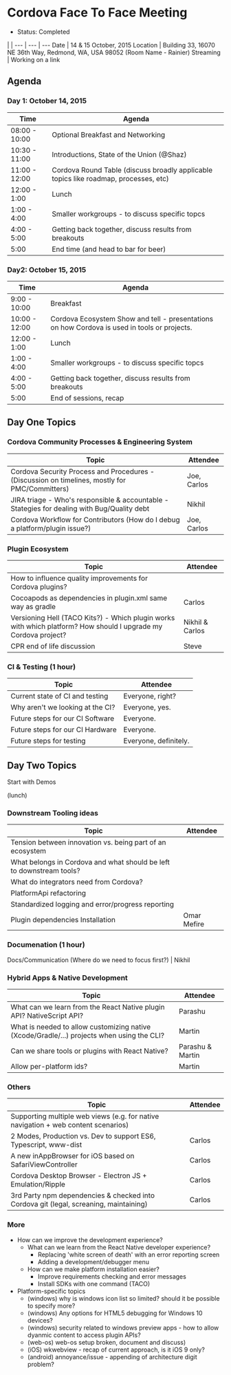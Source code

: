 # Cordova Face To Face Meeting
- Status: Completed

 | |
--- | --- | ---
Date | 14 & 15 October, 2015
Location | Building 33, 16070 NE 36th Way, Redmond, WA, USA 98052 (Room Name - Rainier)
Streaming | Working on a link


## Agenda

### Day 1: October 14, 2015

Time | Agenda
-----|-------
08:00 - 10:00 | Optional Breakfast and Networking
10:30 - 11:00 | Introductions, State of the Union (@Shaz)
11:00 - 12:00 | Cordova Round Table (discuss broadly applicable topics like roadmap, processes, etc)
12:00 - 1:00  | Lunch
 1:00 - 4:00  | Smaller workgroups - to discuss specific topcs
 4:00 - 5:00  | Getting back together, discuss results from breakouts
5:00 |  End time (and head to bar for beer)

### Day2: October 15, 2015

Time | Agenda
-----|-------
 9:00 - 10:00 | Breakfast
10:00 - 12:00 | Cordova Ecosystem Show and tell - presentations on how Cordova is used in tools or projects.
12:00 - 1:00  | Lunch
 1:00 - 4:00  | Smaller workgroups - to discuss specific topcs
 4:00 - 5:00  | Getting back together, discuss results from breakouts
 5:00         | End of sessions, recap


## Day One Topics

### Cordova Community Processes & Engineering System

Topic | Attendee
------|---------
Cordova Security Process and Procedures - (Discussion on timelines, mostly for PMC/Committers) | Joe, Carlos
JIRA triage - Who's responsible & accountable - Stategies for dealing with Bug/Quality debt  | Nikhil
Cordova Workflow for Contributors (How do I debug a platform/plugin issue?) | Joe, Carlos


### Plugin Ecosystem

Topic | Attendee
------|---------
How to influence quality improvements for Cordova plugins? |
Cocoapods as dependencies in plugin.xml same way as gradle | Carlos
Versioning Hell (TACO Kits?) - Which plugin works with which platform? How should I upgrade my Cordova project? | Nikhil & Carlos
CPR end of life discussion | Steve


### CI & Testing (1 hour)

Topic | Attendee
------|----------
Current state of CI and testing | Everyone, right?
Why aren't we looking at the CI? | Everyone, yes.
Future steps for our CI Software | Everyone.
Future steps for our CI Hardware | Everyone.
Future steps for testing | Everyone, definitely. 


## Day Two Topics

Start with Demos

(lunch)


### Downstream Tooling ideas

Topic | Attendee
------|---------
Tension between innovation vs. being part of an ecosystem |
What belongs in Cordova and what should be left to downstream tools? |
What do integrators need from Cordova? |
PlatformApi refactoring |
Standardized logging and error/progress reporting |
Plugin dependencies Installation | Omar Mefire

### Documenation (1 hour)
Docs/Communication (Where do we need to focus first?) | Nikhil

### Hybrid Apps & Native Development

Topic | Attendee
------|---------
What can we learn from the React Native plugin API? NativeScript API? | Parashu
What is needed to allow customizing native (Xcode/Gradle/...) projects when using the CLI? | Martin
Can we share tools or plugins with React Native? | Parashu & Martin
Allow per-platform ids? | Martin

### Others

Topic | Attendee
------|---------
Supporting multiple web views (e.g. for native navigation + web content scenarios) |
2 Modes, Production vs. Dev to support ES6, Typescript, www-dist | Carlos
A new inAppBrowser for iOS based on SafariViewController | Carlos
Cordova Desktop Browser - Electron JS + Emulation/Ripple | Carlos
3rd Party npm dependencies  & checked into Cordova git (legal, screaning, maintaining) | Carlos


### More

- How can we improve the development experience?
  - What can we learn from the React Native developer experience?
    - Replacing 'white screen of death' with an error reporting screen
    - Adding a development/debugger menu
  - How can we make platform installation easier?
    - Improve requirements checking and error messages
    - Install SDKs with one command (TACO)
- Platform-specific topics
  - (windows) why is windows icon list so limited?  should it be possible to specify more?
  - (windows) Any options for HTML5 debugging for Windows 10 devices?
  - (windows) security related to windows preview apps - how to allow dyanmic content to access plugin APIs?
  - (web-os) web-os setup broken, document and discuss)
  - (iOS) wkwebview - recap of current approach, is it iOS 9 only?
  - (android) annoyance/issue - appending of architecture digit problem?
